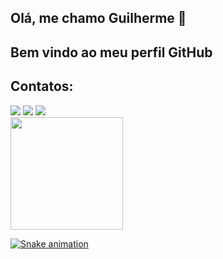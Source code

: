 ## Olá, me chamo Guilherme 👋
## Bem vindo ao meu perfil GitHub

## Contatos:

<div>
<a href="https://www.instagram.com/gusmaozw/?next=%2F" target="_blank"><img loading="lazy" src="https://img.shields.io/badge/-Instagram-%23E4405F?style=for-the-badge&logo=instagram&logoColor=white" target="_blank"></a>
<a href = "mailto:guilhermenepomuceno2004@gmail.com"><img loading="lazy" src="https://img.shields.io/badge/Gmail-D14836?style=for-the-badge&logo=gmail&logoColor=white" target="_blank"></a>
<a href="https://www.linkedin.com/in/guilherme-gusm%C3%A3o-nepomuceno-9b44a826a/" target="_blank"><img loading="lazy" src="https://img.shields.io/badge/-LinkedIn-%230077B5?style=for-the-badge&logo=linkedin&logoColor=white" target="_blank"></a>   
</div>

<div>
<a href="https://github.com/gusmoles">
<img loading="lazy" height="180em" src="https://github-readme-stats.vercel.app/api/top-langs/?username=gusmoles&layout=compact&langs_count=7&theme=dracula"/>
</div>


![Snake animation](https://github.com/gusmoles/gusmoles/blob/output/github-contribution-grid-snake.svg)


<!--
**gusmoles/gusmoles** is a ✨ _special_ ✨ repository because its `README.md` (this file) appears on your GitHub profile.

Here are some ideas to get you started:

- 🔭 I’m currently working on ...
- 🌱 I’m currently learning ...
- 👯 I’m looking to collaborate on ...
- 🤔 I’m looking for help with ...
- 💬 Ask me about ...
- 📫 How to reach me: ...
- 😄 Pronouns: ...
- ⚡ Fun fact: ...
-->
